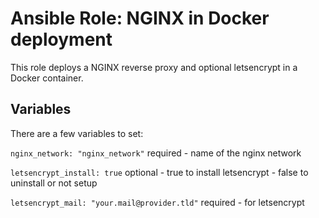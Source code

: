 # Ansible Role: NGINX in Docker deployment
This role deploys a NGINX reverse proxy and optional letsencrypt in a Docker container.

## Variables

There are a few variables to set:

```nginx_network: "nginx_network"``` required - name of the nginx network

```letsencrypt_install: true``` optional - true to install letsencrypt - false to uninstall or not setup

```letsencrypt_mail: "your.mail@provider.tld"``` required - for letsencrypt
